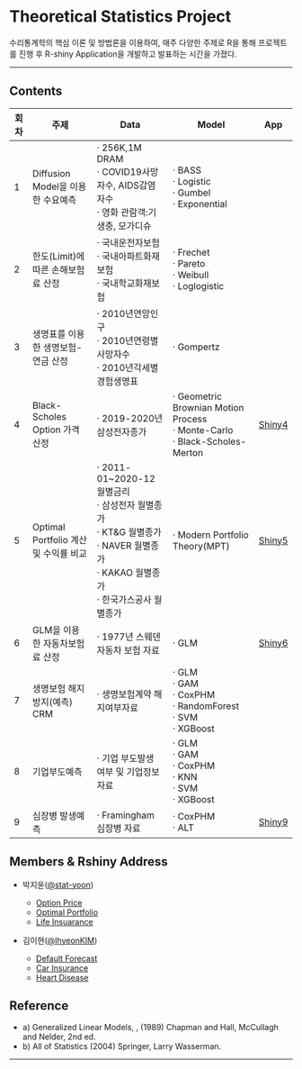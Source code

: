# Theoretical Statistics Project 

수리통계학의 핵심 이론 및 방법론을 이용하여, 매주 다양한 주제로 R을 통해 프로젝트를 진행 후 R-shiny Application을 개발하고 발표하는 시간을 가졌다. 

***


## Contents


 회차 | 주제 | Data | Model | App |
| ------ | -- | -- |-----|------|
|  1 | Diffusion Model을 이용한 수요예측 |· 256K,1M DRAM<br>· COVID19사망자수, AIDS감염자수<br>· 영화 관람객:기생충, 모가디슈 | · BASS<br>· Logistic<br>· Gumbel<br>· Exponential |  |
| 2 | 한도(Limit)에 따른 손해보험료 산정 |· 국내운전자보험<br>· 국내아파트화재보험<br>· 국내학교화재보험 |· Frechet<br>· Pareto<br>· Weibull<br>· Loglogistic |  |
|  3 | 생명표를 이용한 생명보험-연금 산정  |· 2010년연앙인구<br>· 2010년연령별사망자수<br>· 2010년각세별경험생명표 | · Gompertz |  |
|  4 | Black-Scholes Option 가격 산정 | · 2019-2020년삼성전자종가 |· Geometric Brownian Motion Process<br>· Monte-Carlo<br>· Black-Scholes-Merton | [Shiny4]( https://2hyeon.shinyapps.io/asian_option_price/) |
|  5 | Optimal Portfolio 계산 및 수익률 비교  |· 2011-01~2020-12 월별금리<br>· 삼성전자 월별종가<br>· KT&G 월별종가<br>· NAVER 월별종가<br>· KAKAO 월별종가<br>· 한국가스공사 월별종가 |· Modern Portfolio Theory(MPT)| [Shiny5](https://soohyeonlee.shinyapps.io/Optimal_Portfoliio/?_ga=2.54491947.2032026875.1633944412-1419575806.1633341072) |
|  6 | GLM을 이용한 자동차보험료 산정 | · 1977년 스웨덴 자동차 보험 자료 | · GLM | [Shiny6](https://2hyeon.shinyapps.io/Car_Insurance/?_ga=2.231842646.890041282.1646883062-891940177.1646883062) |
|  7 | 생명보험 해지방지(예측) CRM | · 생명보험계약 해지여부자료 | · GLM<br>· GAM<br>· CoxPHM<br>· RandomForest<br>· SVM<br>· XGBoost |  |
| 8 | 기업부도예측 | · 기업 부도발생 여부 및 기업정보 자료 | · GLM<br>· GAM<br>· CoxPHM<br>· KNN<br>· SVM<br>· XGBoost  |  |
|  9 | 심장병 발생예측 | · Framingham 심장병 자료 | · CoxPHM<br>· ALT | [Shiny9](https://soohyeonlee.shinyapps.io/Heart_Disease/) |




## Members & Rshiny Address
* 박지윤([@stat-yoon](https://github.com/stat-yoon))
  * [Option Price](https://stat-jyp.shinyapps.io/option_price/)
  * [Optimal Portfolio](https://stat-jyp.shinyapps.io/project_portfolio/)
  * [Life Insuarance](https://stat-jyp.shinyapps.io/life_insuarance/)

* 김이현([@IhyeonKIM](https://github.com/IhyeonKIM))
  * [Default Forecast](https://2hyeon.shinyapps.io/bankruptcy)
  * [Car Insurance](https://2hyeon.shinyapps.io/Car_Insurance)
  * [Heart Disease](https://2hyeon.shinyapps.io/heart_disease)


## Reference

* a)  Generalized Linear Models, , (1989) Chapman and Hall, McCullagh and Nelder,  2nd ed.
* b)  All of Statistics (2004) Springer, Larry Wasserman.


***


